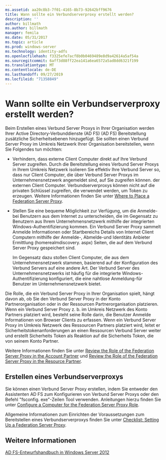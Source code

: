 ```yaml
---
ms.assetid: aa20c8b3-7f01-4165-8b73-92642bff9676
title: Wann sollte ein Verbundserverproxy erstellt werden?
description: ''
author: billmath
ms.author: billmath
manager: femila
ms.date: 05/31/2017
ms.topic: article
ms.prod: windows-server
ms.technology: identity-adfs
ms.openlocfilehash: f3325efe7acf8b0b0469489e8d9a42614a5af54a
ms.sourcegitcommit: 6aff3d88ff22ea141a6ea6572a5ad8dd6321f199
ms.translationtype: MT
ms.contentlocale: de-DE
ms.lasthandoff: 09/27/2019
ms.locfileid: "71358849"
---
```

# <a name="when-to-create-a-federation-server-proxy"></a>Wann sollte ein Verbundserverproxy erstellt werden?

Beim Erstellen eines Verbund Server Proxys in Ihrer Organisation werden Ihrer Active Directory-Verbunddienste (AD FS) \(AD FS\) Bereitstellung zusätzliche Sicherheitsebenen hinzugefügt. Sie sollten einen Verbund Server Proxy im Umkreis Netzwerk Ihrer Organisation bereitstellen, wenn Sie Folgendes tun möchten:  
  
-   Verhindern, dass externe Client Computer direkt auf Ihre Verbund Server zugreifen. Durch die Bereitstellung eines Verbund Server Proxys in Ihrem Umkreis Netzwerk isolieren Sie effektiv Ihre Verbund Server so, dass nur Client Computer, die über Verbund Server Proxys im Unternehmensnetzwerk angemeldet sind, auf Sie zugreifen können. der externen Client Computer. Verbundserverproxys können nicht auf die privaten Schlüssel zugreifen, die verwendet werden, um Token zu erzeugen. Weitere Informationen finden Sie unter [Where to Place a Federation Server Proxy](Where-to-Place-a-Federation-Server-Proxy.md).  
  
-   Stellen Sie eine bequeme Möglichkeit zur Verfügung, um die Anmelde\-bei Benutzern aus dem Internet zu unterscheiden, die im Gegensatz zu Benutzern aus Ihrem Unternehmensnetzwerk mithilfe der integrierten Windows-Authentifizierung kommen. Ein Verbund Server Proxy sammelt Anmelde Informationen oder Startbereichs Details von Internet Client Computern mithilfe der Anmelde-, Abmelde-und Identitäts Anbieter Ermittlung \(homerealmdiscovery. aspx\) Seiten, die auf dem Verbund Server Proxy gespeichert sind.  
  
    Im Gegensatz dazu stoßen Client Computer, die aus dem Unternehmensnetzwerk stammen, basierend auf der Konfiguration des Verbund Servers auf eine andere Art. Der Verbund Server des Unternehmensnetzwerks ist häufig für die integrierte Windows-Authentifizierung konfiguriert, die eine nahtlose Anmeldung\-für Benutzer im Unternehmensnetzwerk bietet.  
  
Die Rolle, die ein Verbund Server Proxy in Ihrer Organisation spielt, hängt davon ab, ob Sie den Verbund Server Proxy in der Konto Partnerorganisation oder in der Ressourcen Partnerorganisation platzieren. Wenn ein Verbund Server Proxy z. b. im Umkreis Netzwerk des Konto Partners platziert wird, besteht seine Rolle darin, die Benutzer Anmelde Informationen von Browser Clients zu erfassen. Wenn ein Verbund Server Proxy im Umkreis Netzwerk des Ressourcen Partners platziert wird, leitet er Sicherheitstokenanforderungen an einen Ressourcen Verbund Server weiter und erstellt Sicherheits Token als Reaktion auf die Sicherheits Token, die von seinem Konto Partner.  
  
Weitere Informationen finden Sie unter [Review the Role of the Federation Server Proxy in the Account Partner](Review-the-Role-of-the-Federation-Server-Proxy-in-the-Account-Partner.md) und [Review the Role of the Federation Server Proxy in the Resource Partner](Review-the-Role-of-the-Federation-Server-Proxy-in-the-Resource-Partner.md).  
  
## <a name="how-to-create-a-federation-server-proxy"></a>Erstellen eines Verbundserverproxys  
Sie können einen Verbund Server Proxy erstellen, indem Sie entweder den Assistenten AD FS zum Konfigurieren von Verbund Server Proxys oder den Befehl "fsconfig. exe"\-Zeilen Tool verwenden. Anleitungen hierzu finden Sie unter [Configure a Computer for the Federation Server Proxy Role](../../ad-fs/deployment/Configure-a-Computer-for-the-Federation-Server-Proxy-Role.md).  
  
Allgemeine Informationen zum Einrichten der Voraussetzungen zum Bereitstellen eines Verbundserverproxys finden Sie unter [Checklist: Setting Up a Federation Server Proxy](../../ad-fs/deployment/Checklist--Setting-Up-a-Federation-Server-Proxy.md).  
  
## <a name="see-also"></a>Weitere Informationen
[AD FS-Entwurfshandbuch in Windows Server 2012](AD-FS-Design-Guide-in-Windows-Server-2012.md)
